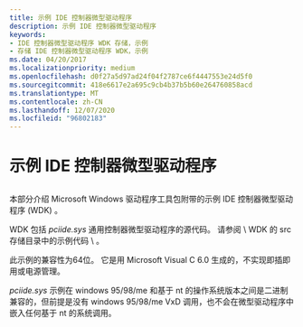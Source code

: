 ```yaml
---
title: 示例 IDE 控制器微型驱动程序
description: 示例 IDE 控制器微型驱动程序
keywords:
- IDE 控制器微型驱动程序 WDK 存储，示例
- 存储 IDE 控制器微型驱动程序 WDK，示例
ms.date: 04/20/2017
ms.localizationpriority: medium
ms.openlocfilehash: d0f27a5d97ad24f04f2787ce6f4447553e24d5f0
ms.sourcegitcommit: 418e6617e2a695c9cb4b37b5b60e264760858acd
ms.translationtype: MT
ms.contentlocale: zh-CN
ms.lasthandoff: 12/07/2020
ms.locfileid: "96802183"
---
```

# <a name="sample-ide-controller-minidrivers"></a>示例 IDE 控制器微型驱动程序


## <span id="ddk_sample_ide_controller_minidrivers_kg"></span><span id="DDK_SAMPLE_IDE_CONTROLLER_MINIDRIVERS_KG"></span>


本部分介绍 Microsoft Windows 驱动程序工具包附带的示例 IDE 控制器微型驱动程序 (WDK) 。

WDK 包括 *pciide.sys* 通用控制器微型驱动程序的源代码。 请参阅 \\ WDK 的 src 存储目录中的示例代码 \\ 。

此示例的兼容性为64位。 它是用 Microsoft Visual C 6.0 生成的，不实现即插即用或电源管理。

*pciide.sys* 示例在 windows 95/98/me 和基于 nt 的操作系统版本之间是二进制兼容的，但前提是没有 windows 95/98/me VxD 调用，也不会在微型驱动程序中嵌入任何基于 nt 的系统调用。

 

 




